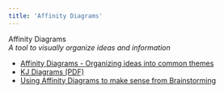 ```yaml
---
title: 'Affinity Diagrams'
---
```


Affinity Diagrams  
_A tool to visually organize ideas and information_

*   [Affinity Diagrams - Organizing ideas into common themes](http://www.mindtools.com/pages/article/newTMC_86.htm)  
*   [KJ Diagrams (PDF)](http://www.google.ca/url?sa=t&amp;amp;amp;amp;source=web&amp;amp;amp;amp;cd=23&amp;amp;amp;amp;ved=0CC0QFjACOBQ&amp;amp;amp;amp;url=http%3A%2F%2Fopim.wharton.upenn.edu%2F%7Eulrich%2Fdocuments%2Fulrich-KJdiagrams.pdf&amp;amp;amp;amp;rct=j&amp;amp;amp;amp;q=affinity%20diagrams&amp;amp;amp;amp;ei=vmw4TpWXFoevsAK84bw1&amp;amp;amp;amp;usg=AFQjCNHWdoEvCapZCdrs7Q3kWSCX9_vvwg&amp;amp;amp;amp;cad=rja)  
*   [Using Affinity Diagrams to make sense from Brainstorming](http://www.leanyourcompany.com/methods/Using-Affinity-Diagrams.asp)  
